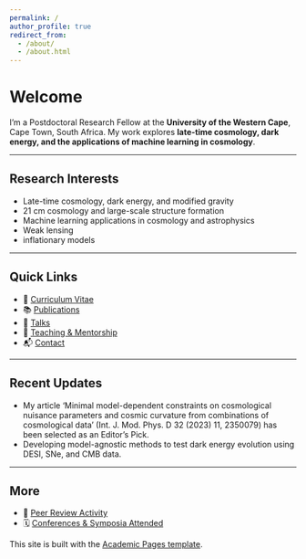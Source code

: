 ```yaml
---
permalink: /
author_profile: true
redirect_from: 
  - /about/
  - /about.html
---
```


<h1><strong>Welcome</strong></h1>

I’m a Postdoctoral Research Fellow at the **University of the Western Cape**, Cape Town, South Africa.
My work explores **late-time cosmology, dark energy, and the applications of machine learning in cosmology**.

---

## Research Interests
- Late-time cosmology, dark energy, and modified gravity
- 21 cm cosmology and large-scale structure formation  
- Machine learning applications in cosmology and astrophysics  
- Weak lensing
- inflationary models  

---

## Quick Links
- 📄 [Curriculum Vitae](/files/cv.pdf)  
- 📚 [Publications](/publications/)  
- 🎤 [Talks](/talks/)  
- 🏅 [Teaching & Mentorship](/teaching/)  
- 📬 [Contact](/contact/)  

---

## Recent Updates
- My article ‘Minimal model-dependent constraints on cosmological nuisance parameters and cosmic curvature from combinations of cosmological data’ (Int. J. Mod. Phys. D 32 (2023) 11, 2350079) has been selected as an Editor’s Pick.
- Developing model-agnostic methods to test dark energy evolution using DESI, SNe, and CMB data. 

---

## More  
- 🧾 [Peer Review Activity](/peer_review/)  
- 🗓️ [Conferences & Symposia Attended](/conference/)

This site is built with the [Academic Pages template](https://github.com/academicpages/academicpages.github.io).


